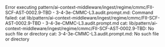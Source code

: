 Error executing pattern/ai-context-middleware/ingest/regime/cmmc/FII-SCF-AST-0002.9-TBD - 3-4-3e-CMMC-L3.audit.prompt.md: Command failed: cat lib/pattern/ai-context-middleware/ingest/regime/cmmc/FII-SCF-AST-0002.9-TBD - 3-4-3e-CMMC-L3.audit.prompt.md
cat: lib/pattern/ai-context-middleware/ingest/regime/cmmc/FII-SCF-AST-0002.9-TBD: No such file or directory
cat: 3-4-3e-CMMC-L3.audit.prompt.md: No such file or directory
